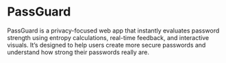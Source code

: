 # PassGuard
PassGuard is a privacy-focused web app that instantly evaluates password strength using entropy calculations, real-time feedback, and interactive visuals. It’s designed to help users create more secure passwords and understand how strong their passwords really are.
